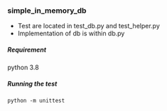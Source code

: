 ### simple_in_memory_db

- Test are located in test_db.py and test_helper.py
- Implementation of db is within db.py

##### Requirement
python 3.8

##### Running the test
`python -m unittest`
